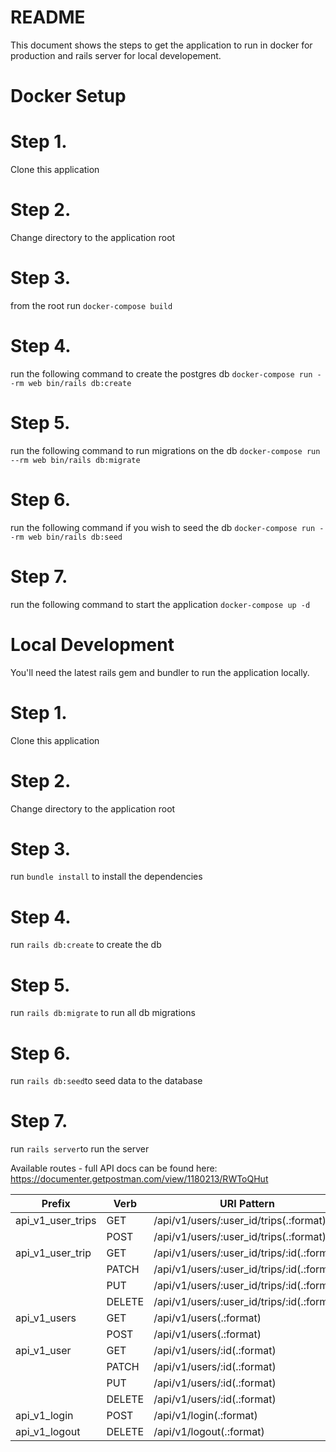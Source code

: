 # README

This document shows the steps to get the application to run in docker for production and rails server for local developement. 

# Docker Setup 
# Step 1.

Clone this application 

# Step 2. 

Change directory to the application root 

# Step 3.

from the root run `docker-compose build`

# Step 4. 

run the following command to create the postgres db  `docker-compose run --rm web bin/rails db:create`

# Step 5. 

run the following command to run migrations on the db `docker-compose run --rm web bin/rails db:migrate`

# Step 6. 

run the following command if you wish to seed the db `docker-compose run --rm web bin/rails db:seed`

# Step 7. 

run the following command to start the application `docker-compose up -d`

# Local Development 

You'll need the latest rails gem and bundler to run the application locally. 

# Step 1. 

Clone this application 

# Step 2.

Change directory to the application root 

# Step 3. 

run `bundle install` to install the dependencies 

# Step 4. 

run `rails db:create` to create the db

# Step 5. 

run `rails db:migrate` to run all db migrations 

# Step 6. 

run `rails db:seed`to seed data to the database 

# Step 7. 

run `rails server`to run the server 

Available routes - full API docs can be found here: https://documenter.getpostman.com/view/1180213/RWToQHut 

| Prefix            | Verb   | URI Pattern                                | Controller#Action       |
|-------------------|--------|--------------------------------------------|-------------------------|
| api_v1_user_trips | GET    | /api/v1/users/:user_id/trips(.:format)     | api/v1/trips#index      |
|                   | POST   | /api/v1/users/:user_id/trips(.:format)     | api/v1/trips#create     |
| api_v1_user_trip  | GET    | /api/v1/users/:user_id/trips/:id(.:format) | api/v1/trips#show       |
|                   | PATCH  | /api/v1/users/:user_id/trips/:id(.:format) | api/v1/trips#update     |
|                   | PUT    | /api/v1/users/:user_id/trips/:id(.:format) | api/v1/trips#update     |
|                   | DELETE | /api/v1/users/:user_id/trips/:id(.:format) | api/v1/trips#destroy    |
| api_v1_users      | GET    | /api/v1/users(.:format)                    | api/v1/users#index      |
|                   | POST   | /api/v1/users(.:format)                    | api/v1/users#create     |
| api_v1_user       | GET    | /api/v1/users/:id(.:format)                | api/v1/users#show       |
|                   | PATCH  | /api/v1/users/:id(.:format)                | api/v1/users#update     |
|                   | PUT    | /api/v1/users/:id(.:format)                | api/v1/users#update     |
|                   | DELETE | /api/v1/users/:id(.:format)                | api/v1/users#destroy    |
| api_v1_login      | POST   | /api/v1/login(.:format)                    | api/v1/sessions#create  |
| api_v1_logout     | DELETE | /api/v1/logout(.:format)                   | api/v1/sessions#destroy |